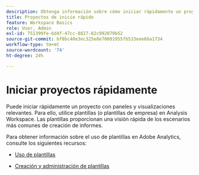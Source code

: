 ```yaml
---
description: Obtenga información sobre cómo iniciar rápidamente un proyecto en función de escenarios comunes de creación de informes mediante plantillas en Analysis Workspace.
title: Proyectos de inicio rápido
feature: Workspace Basics
role: User, Admin
exl-id: 751399fe-6d4f-47cc-8827-82c992079b52
source-git-commit: bf8bc40e3ec325e8e70081955fb533eee66a1734
workflow-type: tm+mt
source-wordcount: '74'
ht-degree: 24%

---
```


# Iniciar proyectos rápidamente

Puede iniciar rápidamente un proyecto con paneles y visualizaciones relevantes. Para ello, utilice plantillas (o plantillas de empresa) en Analysis Workspace. Las plantillas proporcionan una visión rápida de los escenarios más comunes de creación de informes.

Para obtener información sobre el uso de plantillas en Adobe Analytics, consulte los siguientes recursos:

* [Uso de plantillas](/help/analyze/analysis-workspace/templates/use-templates.md)

* [Creación y administración de plantillas](/help/analyze/analysis-workspace/templates/create-templates.md)

